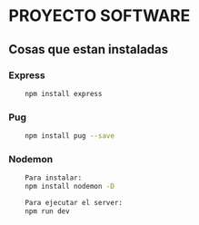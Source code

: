 # PROYECTO SOFTWARE

## Cosas que estan instaladas

### Express
```bash
    npm install express
```
### Pug
```bash
    npm install pug --save
```
### Nodemon
 
```bash
    Para instalar:
    npm install nodemon -D

    Para ejecutar el server:
    npm run dev
```
